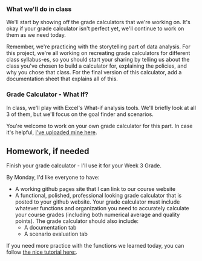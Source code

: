 <!--
Instructor notes: 
Make sure to copy the values out of the summary tab before starting simulations

Goal Seek: put in grades for each quarter, and then try to find a Sem2 Exam grade that will give an A for the year

Scenarios to Evaluate:
- C's all year
- Rough first quarter, heroic recovery

-->

### What we'll do in class
We'll start by showing off the grade calculators that we're working on. It's okay if your grade calculator isn't perfect yet, we'll continue to work on them as we need today.

Remember, we're practicing with the storytelling part of data analysis. For this project, we're all working on recreating grade calculators for different class syllabus-es, so you should start your sharing by telling us about the class you've chosen to build a calculator for, explaining the policies, and why you chose that class. For the final version of this calculator, add a documentation sheet that explains all of this.

### Grade Calculator - What If?
In class, we'll play with Excel's What-if analysis tools. We'll briefly look at all 3 of them, but we'll focus on the goal finder and scenarios.

You're welcome to work on your own grade calculator for this part. In case it's helpful, [I've uploaded mine here](data/WebDev_Grade_Calculator.xlsx).

## Homework, if needed

Finish your grade calculator - I'll use it for your Week 3 Grade.

By Monday, I'd like everyone to have:

- A working github pages site that I can link to our course website
- A functional, polished, professional looking grade calculator that is posted to your github website. Your grade calculator must include whatever functions and organization you need to accurately calculate your course grades (including both numerical average and quality points). The grade calculator should also include:
    - A documentation tab
    - A scenario evaluation tab

If you need more practice with the functions we learned today, you can follow [the nice tutorial here:](https://www.goskills.com/Excel/Resources/What-if-analysis-Excel).